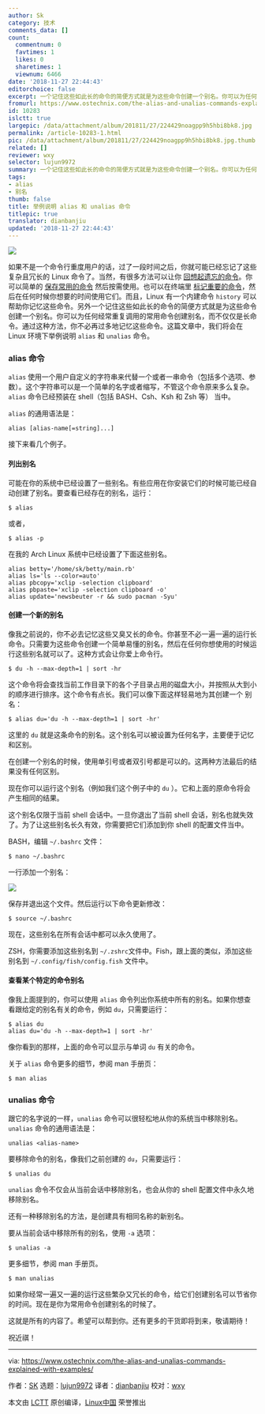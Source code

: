 ```yaml
---
author: Sk
category: 技术
comments_data: []
count:
  commentnum: 0
  favtimes: 1
  likes: 0
  sharetimes: 1
  viewnum: 6466
date: '2018-11-27 22:44:43'
editorchoice: false
excerpt: 一个记住这些如此长的命令的简便方式就是为这些命令创建一个别名。你可以为任何经常重复调用的常用命令创建别名，而不仅仅是长命令。
fromurl: https://www.ostechnix.com/the-alias-and-unalias-commands-explained-with-examples/
id: 10283
islctt: true
largepic: /data/attachment/album/201811/27/224429noagpp9h5hbi8bk8.jpg
permalink: /article-10283-1.html
pic: /data/attachment/album/201811/27/224429noagpp9h5hbi8bk8.jpg.thumb.jpg
related: []
reviewer: wxy
selector: lujun9972
summary: 一个记住这些如此长的命令的简便方式就是为这些命令创建一个别名。你可以为任何经常重复调用的常用命令创建别名，而不仅仅是长命令。
tags:
- alias
- 别名
thumb: false
title: 举例说明 alias 和 unalias 命令
titlepic: true
translator: dianbanjiu
updated: '2018-11-27 22:44:43'
---
```


![](/data/attachment/album/201811/27/224429noagpp9h5hbi8bk8.jpg)


如果不是一个命令行重度用户的话，过了一段时间之后，你就可能已经忘记了这些复杂且冗长的 Linux 命令了。当然，有很多方法可以让你 [回想起遗忘的命令](https://www.ostechnix.com/easily-recall-forgotten-linux-commands/)。你可以简单的 [保存常用的命令](https://www.ostechnix.com/save-commands-terminal-use-demand/) 然后按需使用。也可以在终端里 [标记重要的命令](https://www.ostechnix.com/bookmark-linux-commands-easier-repeated-invocation/)，然后在任何时候你想要的时间使用它们。而且，Linux 有一个内建命令 `history` 可以帮助你记忆这些命令。另外一个记住这些如此长的命令的简便方式就是为这些命令创建一个别名。你可以为任何经常重复调用的常用命令创建别名，而不仅仅是长命令。通过这种方法，你不必再过多地记忆这些命令。这篇文章中，我们将会在 Linux 环境下举例说明 `alias` 和 `unalias` 命令。


### alias 命令


`alias` 使用一个用户自定义的字符串来代替一个或者一串命令（包括多个选项、参数）。这个字符串可以是一个简单的名字或者缩写，不管这个命令原来多么复杂。`alias` 命令已经预装在 shell（包括 BASH、Csh、Ksh 和 Zsh 等） 当中。


`alias` 的通用语法是：



```
alias [alias-name[=string]...]
```

接下来看几个例子。


#### 列出别名


可能在你的系统中已经设置了一些别名。有些应用在你安装它们的时候可能已经自动创建了别名。要查看已经存在的别名，运行：



```
$ alias
```

或者，



```
$ alias -p
```

在我的 Arch Linux 系统中已经设置了下面这些别名。



```
alias betty='/home/sk/betty/main.rb'
alias ls='ls --color=auto'
alias pbcopy='xclip -selection clipboard'
alias pbpaste='xclip -selection clipboard -o'
alias update='newsbeuter -r && sudo pacman -Syu'
```

#### 创建一个新的别名


像我之前说的，你不必去记忆这些又臭又长的命令。你甚至不必一遍一遍的运行长命令。只需要为这些命令创建一个简单易懂的别名，然后在任何你想使用的时候运行这些别名就可以了。这种方式会让你爱上命令行。



```
$ du -h --max-depth=1 | sort -hr
```

这个命令将会查找当前工作目录下的各个子目录占用的磁盘大小，并按照从大到小的顺序进行排序。这个命令有点长。我们可以像下面这样轻易地为其创建一个 别名：



```
$ alias du='du -h --max-depth=1 | sort -hr'
```

这里的 `du` 就是这条命令的别名。这个别名可以被设置为任何名字，主要便于记忆和区别。


在创建一个别名的时候，使用单引号或者双引号都是可以的。这两种方法最后的结果没有任何区别。


现在你可以运行这个别名（例如我们这个例子中的 `du` ）。它和上面的原命令将会产生相同的结果。


这个别名仅限于当前 shell 会话中。一旦你退出了当前 shell 会话，别名也就失效了。为了让这些别名长久有效，你需要把它们添加到你 shell 的配置文件当中。


BASH，编辑 `~/.bashrc` 文件：



```
$ nano ~/.bashrc
```

一行添加一个别名：


![](/data/attachment/album/201811/27/224447knnl37tybnfjn6lm.png)


保存并退出这个文件。然后运行以下命令更新修改：



```
$ source ~/.bashrc
```

现在，这些别名在所有会话中都可以永久使用了。


ZSH，你需要添加这些别名到 `~/.zshrc`文件中。Fish，跟上面的类似，添加这些别名到 `~/.config/fish/config.fish` 文件中。


#### 查看某个特定的命令别名


像我上面提到的，你可以使用 `alias` 命令列出你系统中所有的别名。如果你想查看跟给定的别名有关的命令，例如 `du`，只需要运行：



```
$ alias du
alias du='du -h --max-depth=1 | sort -hr'
```

像你看到的那样，上面的命令可以显示与单词 `du` 有关的命令。


关于 `alias` 命令更多的细节，参阅 man 手册页：



```
$ man alias
```

### unalias 命令


跟它的名字说的一样，`unalias` 命令可以很轻松地从你的系统当中移除别名。`unalias` 命令的通用语法是：



```
unalias <alias-name>
```

要移除命令的别名，像我们之前创建的 `du`，只需要运行：



```
$ unalias du
```

`unalias` 命令不仅会从当前会话中移除别名，也会从你的 shell 配置文件中永久地移除别名。


还有一种移除别名的方法，是创建具有相同名称的新别名。


要从当前会话中移除所有的别名，使用 `-a` 选项：



```
$ unalias -a
```

更多细节，参阅 man 手册页。



```
$ man unalias
```

如果你经常一遍又一遍的运行这些繁杂又冗长的命令，给它们创建别名可以节省你的时间。现在是你为常用命令创建别名的时候了。


这就是所有的内容了。希望可以帮到你。还有更多的干货即将到来，敬请期待！


祝近祺！




---


via: <https://www.ostechnix.com/the-alias-and-unalias-commands-explained-with-examples/>


作者：[SK](https://www.ostechnix.com/author/sk/) 选题：[lujun9972](https://github.com/lujun9972) 译者：[dianbanjiu](https://github.com/dianbanjiu) 校对：[wxy](https://github.com/wxy)


本文由 [LCTT](https://github.com/LCTT/TranslateProject) 原创编译，[Linux中国](https://linux.cn/) 荣誉推出